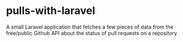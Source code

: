 # pulls-with-laravel
A small Laravel application that fetches a few pieces of data from the free/public Github API about the status of pull requests on a repository
